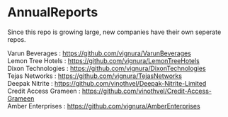 # AnnualReports
Since this repo is growing large, new companies have their own seperate repos.

Varun Beverages                       : https://github.com/vignura/VarunBeverages	<br />
Lemon Tree Hotels                     : https://github.com/vignura/LemonTreeHotels	<br />
Dixon Technologies                    : https://github.com/vignura/DixonTechnologies <br />
Tejas Networks                        : https://github.com/vignura/TejasNetworks <br />
Deepak Nitrite                        : https://github.com/vinothvel/Deepak-Nitrite-Limited <br />
Credit Access Grameen                 : https://github.com/vinothvel/Credit-Access-Grameen <br />
Amber Enterprises                     : https://github.com/vignura/AmberEnterprises <br />
